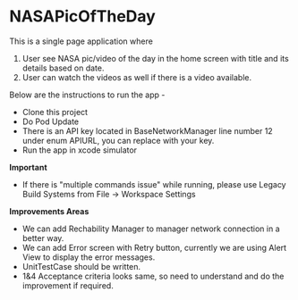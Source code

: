 # NASAPicOfTheDay

This is a single page application where 
1) User see NASA pic/video of the day in the home screen with title and its details based on date. 
2) User can watch the videos as well if there is a video available.

Below are the instructions to run the app -

- Clone this project
- Do Pod Update
- There is an API key located in BaseNetworkManager line number 12 under enum APIURL, you can replace with your key.
- Run the app in xcode simulator

****Important****
- If there is "multiple commands issue" while running, please use Legacy Build Systems from File -> Workspace Settings

****Improvements Areas****
- We can add Rechability Manager to manager network connection in a better way.
- We can add Error screen with Retry button, currently we are using Alert View to display the error messages.
- UnitTestCase should be written.
- 1&4 Acceptance criteria looks same, so need to understand and do the improvement if required.
